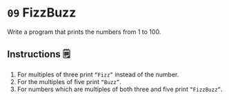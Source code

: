 # `09` FizzBuzz
Write a program that prints the numbers from 1 to 100.

## Instructions 🗒
1. For multiples of three print `“Fizz”` instead of the number.
2. For the multiples of five print `“Buzz”`. 
3. For numbers which are multiples of both three and five print `“FizzBuzz”`.